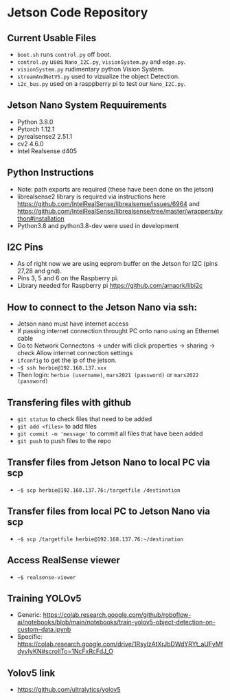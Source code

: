# Jetson Code Repository

## Current Usable Files
- `boot.sh` runs `control.py` off boot.
- `control.py` uses `Nano_I2C.py`, `visionSystem.py` and `edge.py`. 
- `visionSystem.py` rudimentary python Vision System.
- `streamAndNetV5.py` used to vizualize the object Detection.
- `i2c_bus.py` used on a rasppberry pi to test our `Nano_I2C.py`.

## Jetson Nano System Requuirements
- Python 3.8.0
- Pytorch 1.12.1
- pyrealsense2 2.51.1
- cv2 4.6.0
- Intel Realsense d405

## Python Instructions 
- Note: path exports are required (these have been done on the jetson)
- librealsense2 library is required via instructions here https://github.com/IntelRealSense/librealsense/issues/6964 and https://github.com/IntelRealSense/librealsense/tree/master/wrappers/python#installation
- Python3.8 and python3.8-dev were used in development

## I2C Pins
- As of right now we are using eeprom buffer on the Jetson for I2C (pins 27,28 and gnd).
- Pins 3, 5 and 6 on the Raspberry pi.
- Library needed for Raspberry pi https://github.com/amaork/libi2c

## How to connect to the Jetson Nano via ssh:
- Jetson nano must have internet access
- If passing internet connection throught PC onto nano using an Ethernet cable
- Go to Network Connectons -> under wifi click properties -> sharing -> check Allow internet connection settings
- `ifconfig` to get the ip of the jetson.
- `~$ ssh herbie@192.168.137.xxx`
- Then login: `herbie (username)`, `mars2021 (password)` or `mars2022 (password)`

## Transfering files with github
- `git status` to check files that need to be added
- `git add <files>` to add files
- `git commit -m 'message'` to commit all files that have been added
- `git push` to push files to the repo

## Transfer files from Jetson Nano to local PC via scp
- `~$ scp herbie@192.168.137.76:/targetfile /destination`

## Transfer files from local PC to Jetson Nano via scp
- `~$ scp /targetfile herbie@192.168.137.76:~/destination`

## Access RealSense viewer
- `~$ realsense-viewer`

## Training YOLOv5
- Generic:
https://colab.research.google.com/github/roboflow-ai/notebooks/blob/main/notebooks/train-yolov5-object-detection-on-custom-data.ipynb
- Specific:
https://colab.research.google.com/drive/1RsylzAtXrJbDWdYRYt_aUFyMfdyvIyKN#scrollTo=1NcFxRcFdJ_O

## Yolov5 link
- https://github.com/ultralytics/yolov5

